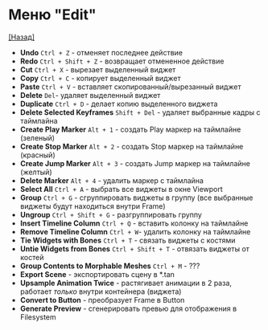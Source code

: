 # Меню "Edit"
[[Назад]](@MenuBar)
* **Undo** `Ctrl + Z` - отменяет последнее действие
* **Redo** `Ctrl + Shift + Z` - возвращает отмененное действие
* **Cut** `Ctrl + X` - вырезает выделенный виджет
* **Copy**  `Ctrl + C` - копирует выделенный виджет
* **Paste** `Ctrl + V` - вставляет скопированный/вырезанный виджет
* **Delete** `Del`- удаляет выделенный виджет
* **Duplicate** `Ctrl + D` - делает копию выделенного виджета
* **Delete Selected Keyframes** `Shift + Del` - удаляет выбранные кадры с таймлайна
* **Create Play Marker** `Alt + 1` - создать Play маркер на таймлайне (зеленый)
* **Create Stop Marker** `Alt + 2` - создать Stop маркер на таймлайне (красный)
* **Create Jump Marker** `Alt + 3` - создать Jump маркер на таймлайне (желтый)
* **Delete Marker** `Alt + 4` - удалить маркер с таймлайна
* **Select All** `Ctrl + A` - выбрать все виджеты в окне Viewport
* **Group** `Ctrl + G` - сгруппировать виджеты в группу (все выбранные виджеты будут находиться внутри Frame)
* **Ungroup** `Ctrl + Shift + G` - разгруппировать группу
* **Insert Timeline Column** `Ctrl + Q` - вставить колонку на таймлайне
* **Remove Timeline Column** `Ctrl + W`- удалить колонку на таймлайне
* **Tie Widgets with Bones** `Ctrl + T` - связать виджеты с костями
* **Untie Widgets from Bones** `Ctrl + Shift + T` - отвязать виджеты от костей
* **Group Contents to Morphable Meshes** `Ctrl + M` - ???
* **Export Scene** - экспортировать сцену в *.tan
* **Upsample Animation Twice** - растягивает анимации в 2 раза, работает *только* внутри контейнера (виджета)
* **Convert to Button** - преобразует Frame в Button
* **Generate Preview** - сгенерировать превью для отображения в Filesystem